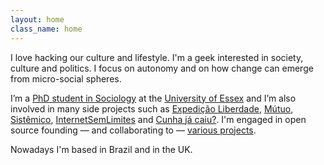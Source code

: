 ```yaml
---
layout: home
class_name: home
---
```


I love hacking our culture and lifestyle. I'm a geek interested in society, culture and politics. I focus on autonomy and on how change can emerge from micro-social spheres.

I’m a [PhD student in Sociology](https://www.essex.ac.uk/sociology/staff/profile.aspx?ID=3456) at the [University of Essex](https://www.essex.ac.uk) and I’m also involved in many side projects such as [Expedição Liberdade](http://www.expedicaoliberdade.com.br), [Mútuo](https://vimeo.com/72760145), [Sistêmico](https://github.com/danielweinmann/sistemico), [InternetSemLimites](https://github.com/InternetSemLimites) and [Cunha já caiu?](http://www.cunhajacaiu.com.br). I'm engaged in open source founding — and collaborating to — [various projects](http://github.com/cuducos/).

Nowadays I'm based in Brazil and in the UK.
